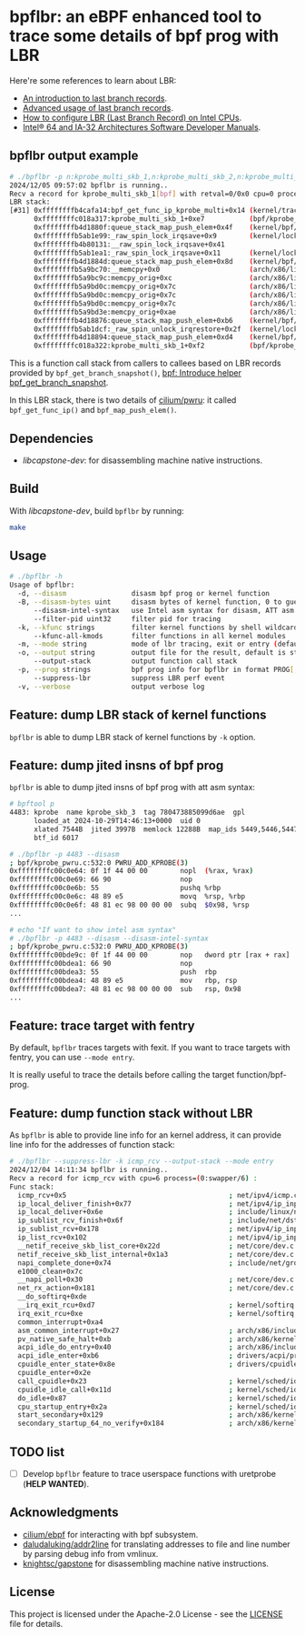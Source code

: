 <!--
 Copyright 2024 Leon Hwang.
 SPDX-License-Identifier: Apache-2.0
-->

# bpflbr: an eBPF enhanced tool to trace some details of bpf prog with LBR

Here're some references to learn about LBR:

- [An introduction to last branch records](https://lwn.net/Articles/680985/).
- [Advanced usage of last branch records](https://lwn.net/Articles/680996/).
- [How to configure LBR (Last Branch Record) on Intel CPUs](https://sorami-chi.hateblo.jp/entry/2017/12/17/230000).
- [Intel® 64 and IA-32 Architectures Software Developer Manuals](https://www.intel.com/content/www/us/en/developer/articles/technical/intel-sdm.html).

## bpflbr output example

```bash
# ./bpflbr -p n:kprobe_multi_skb_1,n:kprobe_multi_skb_2,n:kprobe_multi_skb_3,n:kprobe_multi_skb_4,n:kprobe_multi_skb_5
2024/12/05 09:57:02 bpflbr is running..
Recv a record for kprobe_multi_skb_1[bpf] with retval=0/0x0 cpu=0 process=(0:swapper/0) :
LBR stack:
[#31] 0xffffffffb4cafa14:bpf_get_func_ip_kprobe_multi+0x14 (kernel/trace/bpf_trace.c:1089)     -> 0xffffffffc018a2d4:kprobe_multi_skb_1+0xa4         (bpf/kprobe_pwru.c:502)
      0xffffffffc018a317:kprobe_multi_skb_1+0xe7           (bpf/kprobe_pwru.c:508)             -> 0xffffffffb4d187c0:queue_stack_map_push_elem+0x0   (kernel/bpf/queue_stack_maps.c:191)
      0xffffffffb4d1880f:queue_stack_map_push_elem+0x4f    (kernel/bpf/queue_stack_maps.c:210) -> 0xffffffffb5ab1e90:_raw_spin_lock_irqsave+0x0      (kernel/locking/spinlock.c:161)
      0xffffffffb5ab1e99:_raw_spin_lock_irqsave+0x9        (kernel/locking/spinlock.c:162)     -> 0xffffffffb4b800f0:__raw_spin_lock_irqsave+0x0
      0xffffffffb4b80131:__raw_spin_lock_irqsave+0x41                                          -> 0xffffffffb5ab1e9e:_raw_spin_lock_irqsave+0xe      (kernel/locking/spinlock.c:163)
      0xffffffffb5ab1ea1:_raw_spin_lock_irqsave+0x11       (kernel/locking/spinlock.c:163)     -> 0xffffffffb4d18814:queue_stack_map_push_elem+0x54  (kernel/bpf/queue_stack_maps.c:210)
      0xffffffffb4d1884d:queue_stack_map_push_elem+0x8d    (kernel/bpf/queue_stack_maps.c:224) -> 0xffffffffb5a9bc70:__memcpy+0x0                    (arch/x86/lib/memcpy_64.S:34)
      0xffffffffb5a9bc70:__memcpy+0x0                      (arch/x86/lib/memcpy_64.S:34)       -> 0xffffffffb5a9bc90:memcpy_orig+0x0                 (arch/x86/lib/memcpy_64.S:47)
      0xffffffffb5a9bc9c:memcpy_orig+0xc                   (arch/x86/lib/memcpy_64.S:57)       -> 0xffffffffb5a9bcd3:memcpy_orig+0x43                (arch/x86/lib/memcpy_64.S:84)
      0xffffffffb5a9bd0c:memcpy_orig+0x7c                  (arch/x86/lib/memcpy_64.S:104)      -> 0xffffffffb5a9bce0:memcpy_orig+0x50                (arch/x86/lib/memcpy_64.S:93)
      0xffffffffb5a9bd0c:memcpy_orig+0x7c                  (arch/x86/lib/memcpy_64.S:104)      -> 0xffffffffb5a9bce0:memcpy_orig+0x50                (arch/x86/lib/memcpy_64.S:93)
      0xffffffffb5a9bd0c:memcpy_orig+0x7c                  (arch/x86/lib/memcpy_64.S:104)      -> 0xffffffffb5a9bce0:memcpy_orig+0x50                (arch/x86/lib/memcpy_64.S:93)
      0xffffffffb5a9bd3e:memcpy_orig+0xae                  (arch/x86/lib/memcpy_64.S:127)      -> 0xffffffffb4d18852:queue_stack_map_push_elem+0x92  (kernel/bpf/queue_stack_maps.c:226)
      0xffffffffb4d18876:queue_stack_map_push_elem+0xb6    (kernel/bpf/queue_stack_maps.c:230) -> 0xffffffffb5ab1da0:_raw_spin_unlock_irqrestore+0x0 (kernel/locking/spinlock.c:193)
      0xffffffffb5ab1dcf:_raw_spin_unlock_irqrestore+0x2f  (kernel/locking/spinlock.c:195)     -> 0xffffffffb4d1887b:queue_stack_map_push_elem+0xbb  (kernel/bpf/queue_stack_maps.c:232)
      0xffffffffb4d18894:queue_stack_map_push_elem+0xd4    (kernel/bpf/queue_stack_maps.c:232) -> 0xffffffffc018a31c:kprobe_multi_skb_1+0xec         (bpf/kprobe_pwru.c:526)
      0xffffffffc018a322:kprobe_multi_skb_1+0xf2           (bpf/kprobe_pwru.c:526)             -> 0xffffffffc1b8103f:+0x0
```

This is a function call stack from callers to callees based on LBR records provided by `bpf_get_branch_snapshot()`, [bpf: Introduce helper bpf_get_branch_snapshot](https://github.com/torvalds/linux/commit/856c02dbce4f).

In this LBR stack, there is two details of [cilium/pwru](https://github.com/cilium/pwru): it called `bpf_get_func_ip()` and `bpf_map_push_elem()`.

## Dependencies

- *libcapstone-dev*: for disassembling machine native instructions.

## Build

With *libcapstone-dev*, build `bpflbr` by running:

```bash
make
```

## Usage

```bash
# ./bpflbr -h
Usage of bpflbr:
  -d, --disasm                disasm bpf prog or kernel function
  -B, --disasm-bytes uint     disasm bytes of kernel function, 0 to guess it automatically
      --disasm-intel-syntax   use Intel asm syntax for disasm, ATT asm syntax by default
      --filter-pid uint32     filter pid for tracing
  -k, --kfunc strings         filter kernel functions by shell wildcards way
      --kfunc-all-kmods       filter functions in all kernel modules
  -m, --mode string           mode of lbr tracing, exit or entry (default "exit")
  -o, --output string         output file for the result, default is stdout
      --output-stack          output function call stack
  -p, --prog strings          bpf prog info for bpflbr in format PROG[,PROG,..], PROG: PROGID[:<prog function name>], PROGID: <prog ID> or 'i/id:<prog ID>' or 'p/pinned:<pinned file>' or 't/tag:<prog tag>' or 'n/name:<prog full name>' or 'pid:<pid>'; all bpf progs will be traced by default
      --suppress-lbr          suppress LBR perf event
  -v, --verbose               output verbose log
```

## Feature: dump LBR stack of kernel functions

`bpflbr` is able to dump LBR stack of kernel functions by `-k` option.

## Feature: dump jited insns of bpf prog

`bpflbr` is able to dump jited insns of bpf prog with att asm syntax:

```bash
# bpftool p
4483: kprobe  name kprobe_skb_3  tag 780473885099d6ae  gpl
      loaded_at 2024-10-29T14:46:13+0000  uid 0
      xlated 7544B  jited 3997B  memlock 12288B  map_ids 5449,5446,5447,5451,5450,5448,5444
      btf_id 6017

# ./bpflbr -p 4483 --disasm
; bpf/kprobe_pwru.c:532:0 PWRU_ADD_KPROBE(3)
0xffffffffc00c0e64: 0f 1f 44 00 00        nopl  (%rax, %rax)
0xffffffffc00c0e69: 66 90                 nop
0xffffffffc00c0e6b: 55                    pushq %rbp
0xffffffffc00c0e6c: 48 89 e5              movq  %rsp, %rbp
0xffffffffc00c0e6f: 48 81 ec 98 00 00 00  subq  $0x98, %rsp
...

# echo "If want to show intel asm syntax"
# ./bpflbr -p 4483 --disasm --disasm-intel-syntax
; bpf/kprobe_pwru.c:532:0 PWRU_ADD_KPROBE(3)
0xffffffffc00bde9c: 0f 1f 44 00 00        nop   dword ptr [rax + rax]
0xffffffffc00bdea1: 66 90                 nop
0xffffffffc00bdea3: 55                    push  rbp
0xffffffffc00bdea4: 48 89 e5              mov   rbp, rsp
0xffffffffc00bdea7: 48 81 ec 98 00 00 00  sub   rsp, 0x98
...
```

## Feature: trace target with fentry

By default, `bpflbr` traces targets with fexit. If you want to trace targets with fentry, you can use `--mode entry`.

It is really useful to trace the details before calling the target function/bpf-prog.

## Feature: dump function stack without LBR

As `bpflbr` is able to provide line info for an kernel address, it can provide line info for the addresses of function stack:

```bash
# ./bpflbr --suppress-lbr -k icmp_rcv --output-stack --mode entry
2024/12/04 14:11:34 bpflbr is running..
Recv a record for icmp_rcv with cpu=6 process=(0:swapper/6) :
Func stack:
  icmp_rcv+0x5                                        ; net/ipv4/icmp.c:1180
  ip_local_deliver_finish+0x77                        ; net/ipv4/ip_input.c:233
  ip_local_deliver+0x6e                               ; include/linux/netfilter.h:314
  ip_sublist_rcv_finish+0x6f                          ; include/net/dst.h:461
  ip_sublist_rcv+0x178                                ; net/ipv4/ip_input.c:640
  ip_list_rcv+0x102                                   ; net/ipv4/ip_input.c:675
  __netif_receive_skb_list_core+0x22d                 ; net/core/dev.c:5577
  netif_receive_skb_list_internal+0x1a3               ; net/core/dev.c:5679
  napi_complete_done+0x74                             ; include/net/gro.h:439
  e1000_clean+0x7c
  __napi_poll+0x30                                    ; net/core/dev.c:6576
  net_rx_action+0x181                                 ; net/core/dev.c:6647
  __do_softirq+0xde
  __irq_exit_rcu+0xd7                                 ; kernel/softirq.c:427
  irq_exit_rcu+0xe                                    ; kernel/softirq.c:647
  common_interrupt+0xa4
  asm_common_interrupt+0x27                           ; arch/x86/include/asm/idtentry.h:640
  pv_native_safe_halt+0xb                             ; arch/x86/kernel/paravirt.c:128
  acpi_idle_do_entry+0x40                             ; arch/x86/include/asm/perf_event.h:619
  acpi_idle_enter+0xb6                                ; drivers/acpi/processor_idle.c:709
  cpuidle_enter_state+0x8e                            ; drivers/cpuidle/cpuidle.c:267
  cpuidle_enter+0x2e
  call_cpuidle+0x23                                   ; kernel/sched/idle.c:135
  cpuidle_idle_call+0x11d                             ; kernel/sched/idle.c:219
  do_idle+0x87                                        ; kernel/sched/idle.c:314
  cpu_startup_entry+0x2a                              ; kernel/sched/idle.c:409
  start_secondary+0x129                               ; arch/x86/kernel/smpboot.c:224
  secondary_startup_64_no_verify+0x184                ; arch/x86/kernel/head_64.S:461
```

## TODO list

- [ ] Develop `bpflbr` feature to trace userspace functions with uretprobe (**HELP WANTED**).

## Acknowledgments

- [cilium/ebpf](https://github.com/cilium/ebpf) for interacting with bpf subsystem.
- [daludaluking/addr2line](https://github.com/daludaluking/addr2line) for translating addresses to file and line number by parsing debug info from vmlinux.
- [knightsc/gapstone](https://github.com/knightsc/gapstone) for disassembling machine native instructions.

## License

This project is licensed under the Apache-2.0 License - see the [LICENSE](LICENSE) file for details.
